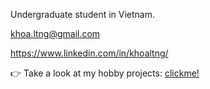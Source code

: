 <!--
**SteveKhoa/SteveKhoa** is a ✨ _special_ ✨ repository because its `README.md` (this file) appears on your GitHub profile.

Here are some ideas to get you started:

- 🔭 I’m currently working on ...
- 🌱 I’m currently learning ...
- 👯 I’m looking to collaborate on ...
- 🤔 I’m looking for help with ...
- 💬 Ask me about ...
- 📫 How to reach me: ...
- 😄 Pronouns: ...
- ⚡ Fun fact: ...
-->

Undergraduate student in Vietnam. 

khoa.ltng@gmail.com

https://www.linkedin.com/in/khoaltng/

👉 Take a look at my hobby projects: [clickme!](https://github.com/SteveKhoa/PUBLIC)
